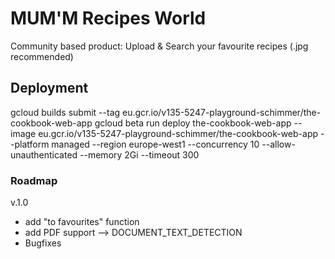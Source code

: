 # MUM'M Recipes World

Community based product:
Upload & Search your favourite recipes (.jpg recommended)

## Deployment
gcloud builds submit --tag eu.gcr.io/v135-5247-playground-schimmer/the-cookbook-web-app
gcloud beta run deploy the-cookbook-web-app --image eu.gcr.io/v135-5247-playground-schimmer/the-cookbook-web-app --platform managed --region europe-west1 --concurrency 10 --allow-unauthenticated --memory 2Gi --timeout 300


### Roadmap
v.1.0
- add "to favourites" function
- add PDF support --> DOCUMENT_TEXT_DETECTION
- Bugfixes

